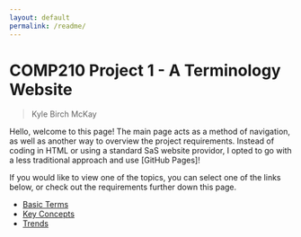 ```yaml
---
layout: default
permalink: /readme/
---
```


# COMP210 Project 1 - A Terminology Website

> Kyle Birch McKay

Hello, welcome to this page! The main page acts as a method of navigation, as well as another way to overview the project requirements. Instead of coding in HTML or using a standard SaS website providor, I opted to go with a less traditional approach and use [GitHub Pages]!

If you would like to view one of the topics, you can select one of the links below, or check out the requirements further down this page.

- [Basic Terms](./terms.md)
- [Key Concepts](./concepts.md)
- [Trends](./trends.md)